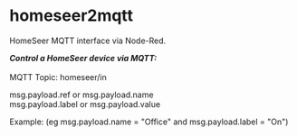 # homeseer2mqtt
HomeSeer MQTT interface via Node-Red.

<B><I>Control a HomeSeer device via MQTT:</I></B>
<BR>
<BR>
MQTT Topic: homeseer/in

msg.payload.ref or msg.payload.name
<BR>
msg.payload.label or msg.payload.value
  
Example: (eg msg.payload.name = "Office" and msg.payload.label = "On")
